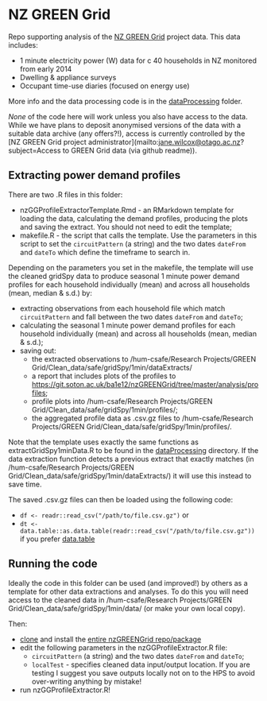 # NZ GREEN Grid
Repo supporting analysis of the [NZ GREEN Grid](https://www.otago.ac.nz/centre-sustainability/research/energy/otago050285.html) project data. This data includes:

 * 1 minute electricity power (W) data for c 40 households in NZ monitored from early 2014
 * Dwelling & appliance surveys
 * Occupant time-use diaries (focused on energy use)

More info and the data processing code is in the [dataProcessing](dataProcessing) folder. 

_None_ of the code here will work unless you also have access to the data. While we have plans to deposit anonymised versions of the data with a suitable data archive (any offers?!), access is currently controlled by the [NZ GREEN Grid project administrator](mailto:jane.wilcox@otago.ac.nz?subject=Access to GREEN Grid data (via github readme)).

## Extracting power demand profiles

There are two .R files in this folder:

 * nzGGProfileExtractorTemplate.Rmd - an RMarkdown template for loading the data, calculating the demand profiles, producing the plots and saving the extract. You should not need to edit the template;
 * makefile.R - the script that calls the template. Use the parameters in this script to set the `circuitPattern` (a string) and the two dates `dateFrom` and `dateTo` which define the timeframe to search in.
 
Depending on the parameters you set in the makefile, the template will use the cleaned gridSpy data to produce seasonal 1 minute power demand profiles for each household individually (mean) and across all households (mean, median & s.d.) by:

 * extracting observations from each household file which match `circuitPattern` and fall between the two dates `dateFrom` and `dateTo`;
 * calculating the seasonal 1 minute power demand profiles for each household individually (mean) and across all households (mean, median & s.d.);
 * saving out:
   + the extracted observations to /hum-csafe/Research Projects/GREEN Grid/Clean_data/safe/gridSpy/1min/dataExtracts/
   + a report that includes plots of the profiles to https://git.soton.ac.uk/ba1e12/nzGREENGrid/tree/master/analysis/profiles;
   + profile plots into /hum-csafe/Research Projects/GREEN Grid/Clean_data/safe/gridSpy/1min/profiles/;
   + the aggregated profile data as .csv.gz files to /hum-csafe/Research Projects/GREEN Grid/Clean_data/safe/gridSpy/1min/profiles/.
   
Note that the template uses exactly the same functions as extractGridSpy1minData.R to be found in the [dataProcessing](/ba1e12/nzGREENGrid/tree/master/dataProcessing/gridSpy) directory. If the data extraction function detects a previous extract that exactly matches (in /hum-csafe/Research Projects/GREEN Grid/Clean_data/safe/gridSpy/1min/dataExtracts/) it will use this instead to save time.

The saved .csv.gz files can then be loaded using the following code:

 * `df <- readr::read_csv("/path/to/file.csv.gz")` or 
 * `dt <- data.table::as.data.table(readr::read_csv("/path/to/file.csv.gz"))` if you prefer [data.table](https://github.com/Rdatatable/data.table/wiki)

## Running the code

Ideally the code in this folder can be used (and improved!) by others as a template for other data extractions and analyses. To do this you will need access to the cleaned data in /hum-csafe/Research Projects/GREEN Grid/Clean_data/safe/gridSpy/1min/data/ (or make your own local copy).

Then:

 * [clone](https://support.rstudio.com/hc/en-us/articles/200532077-Version-Control-with-Git-and-SVN) and install the [entire nzGREENGrid repo/package](https://git.soton.ac.uk/ba1e12/nzGREENGrid)
 * edit the following parameters in the nzGGProfileExtractor.R file:
   + `circuitPattern` (a string) and the two dates `dateFrom` and `dateTo`;
   + `localTest` - specifies cleaned data input/output location. If you are testing I suggest you save outputs locally not on to the HPS to avoid over-writing anything by mistake!
 * run nzGGProfileExtractor.R!
